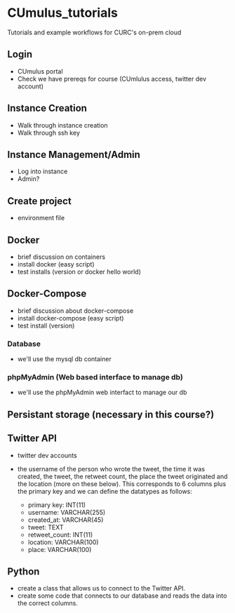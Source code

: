 # CUmulus_tutorials
Tutorials and example workflows for CURC's on-prem cloud

## Login
- CUmulus portal
- Check we have prereqs for course (CUmlulus access, twitter dev account)

## Instance Creation
- Walk through instance creation
- Walk through ssh key

## Instance Management/Admin
- Log into instance
- Admin?

## Create project
- environment file

## Docker
- brief discussion on containers
- install docker (easy script)
- test installs (version or docker hello world)

## Docker-Compose
- brief discussion about docker-compose
- install docker-compose (easy script)
- test install (version)

### Database
- we'll use the mysql db container

### phpMyAdmin (Web based interface to manage db)
- we'll use the phpMyAdmin web interfact to manage our db

## Persistant storage (necessary in this course?)

## Twitter API
- twitter dev accounts
- the username of the person who wrote the tweet, the time it was created, the tweet, the retweet count, the place the tweet originated and the location (more on these below). This corresponds to 6 columns plus the primary key and we can define the datatypes as follows:

    - primary key: INT(11)
    - username: VARCHAR(255)
    - created_at: VARCHAR(45)
    - tweet: TEXT
    - retweet_count: INT(11)
    - location: VARCHAR(100)
    - place: VARCHAR(100)

## Python
- create a class that allows us to connect to the Twitter API.
- create some code that connects to our database and reads the data into the correct columns.


